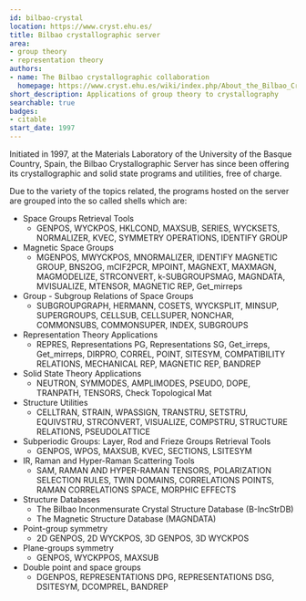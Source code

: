 ```yaml
---
id: bilbao-crystal
location: https://www.cryst.ehu.es/
title: Bilbao crystallographic server
area:
- group theory
- representation theory
authors:
- name: The Bilbao crystallographic collaboration
  homepage: https://www.cryst.ehu.es/wiki/index.php/About_the_Bilbao_Crystallographic_Server
short_description: Applications of group theory to crystallography
searchable: true
badges:
- citable
start_date: 1997
---
```


Initiated in 1997, at the Materials Laboratory of the University of the Basque Country, Spain, the Bilbao Crystallographic Server has since been offering its crystallographic and solid state programs and utilities, free of charge.

Due to the variety of the topics related, the programs hosted on the server are grouped into the so called shells which are:

* Space Groups Retrieval Tools
  * GENPOS, WYCKPOS, HKLCOND, MAXSUB, SERIES, WYCKSETS, NORMALIZER, KVEC, SYMMETRY OPERATIONS, IDENTIFY GROUP
* Magnetic Space Groups
  * MGENPOS, MWYCKPOS, MNORMALIZER, IDENTIFY MAGNETIC GROUP, BNS2OG, mCIF2PCR, MPOINT, MAGNEXT, MAXMAGN, MAGMODELIZE, STRCONVERT, k-SUBGROUPSMAG, MAGNDATA, MVISUALIZE, MTENSOR, MAGNETIC REP, Get_mirreps
* Group - Subgroup Relations of Space Groups
  * SUBGROUPGRAPH, HERMANN, COSETS, WYCKSPLIT, MINSUP, SUPERGROUPS, CELLSUB, CELLSUPER, NONCHAR, COMMONSUBS, COMMONSUPER, INDEX, SUBGROUPS
* Representation Theory Applications
  * REPRES, Representations PG, Representations SG, Get_irreps, Get_mirreps, DIRPRO, CORREL, POINT, SITESYM, COMPATIBILITY RELATIONS, MECHANICAL REP, MAGNETIC REP, BANDREP
* Solid State Theory Applications
  * NEUTRON, SYMMODES, AMPLIMODES, PSEUDO, DOPE, TRANPATH, TENSORS, Check Topological Mat
* Structure Utilities
  * CELLTRAN, STRAIN, WPASSIGN, TRANSTRU, SETSTRU, EQUIVSTRU, STRCONVERT, VISUALIZE, COMPSTRU, STRUCTURE RELATIONS, PSEUDOLATTICE
* Subperiodic Groups: Layer, Rod and Frieze Groups Retrieval Tools
  * GENPOS, WPOS, MAXSUB, KVEC, SECTIONS, LSITESYM
* IR, Raman and Hyper-Raman Scattering Tools
  * SAM, RAMAN AND HYPER-RAMAN TENSORS, POLARIZATION SELECTION RULES, TWIN DOMAINS, CORRELATIONS POINTS, RAMAN CORRELATIONS SPACE, MORPHIC EFFECTS
* Structure Databases
  * The Bilbao Inconmensurate Crystal Structure Database (B-IncStrDB)
  * The Magnetic Structure Database (MAGNDATA)
* Point-group symmetry
  * 2D GENPOS, 2D WYCKPOS, 3D GENPOS, 3D WYCKPOS
* Plane-groups symmetry
  * GENPOS, WYCKPPOS, MAXSUB
* Double point and space groups
  * DGENPOS, REPRESENTATIONS DPG, REPRESENTATIONS DSG, DSITESYM, DCOMPREL, BANDREP